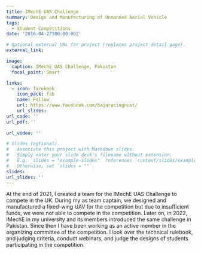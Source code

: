 ```yaml
---
title: IMechE UAS Challenge
summary: Design and Manufacturing of Unmanned Aerial Vehicle
tags:
  - Student Competitions
date: '2016-04-27T00:00:00Z'

# Optional external URL for project (replaces project detail page).
external_link: 

image:
  caption: IMechE UAS Challenge, Pakistan
  focal_point: Smart

links:
  - icon: facebook
    icon_pack: fab
    name: Follow
    url: https://www.facebook.com/bajaracingnust/
    url_slides: 
url_code: ''
url_pdf: ''
   
url_video: ''

# Slides (optional).
#   Associate this project with Markdown slides.
#   Simply enter your slide deck's filename without extension.
#   E.g. `slides = "example-slides"` references `content/slides/example-slides.md`.
#   Otherwise, set `slides = ""`.
slides: 
url_slides: ''
---
```


At the end of 2021, I created a team for the IMechE UAS Challenge to compete in the UK. During my as team captain, we designed and manufactured a fixed-wing UAV for the competition but due to insufficient funds, we were not able to compete in the competition. Later on, in 2022, IMechE in my university and its members introduced the same challenge in Pakistan. Since then I have been working as an active member in the organizing committee of the competition. I look over the technical rulebook, and judging criteria, conduct webinars, and judge the designs of students participating in the competition.

